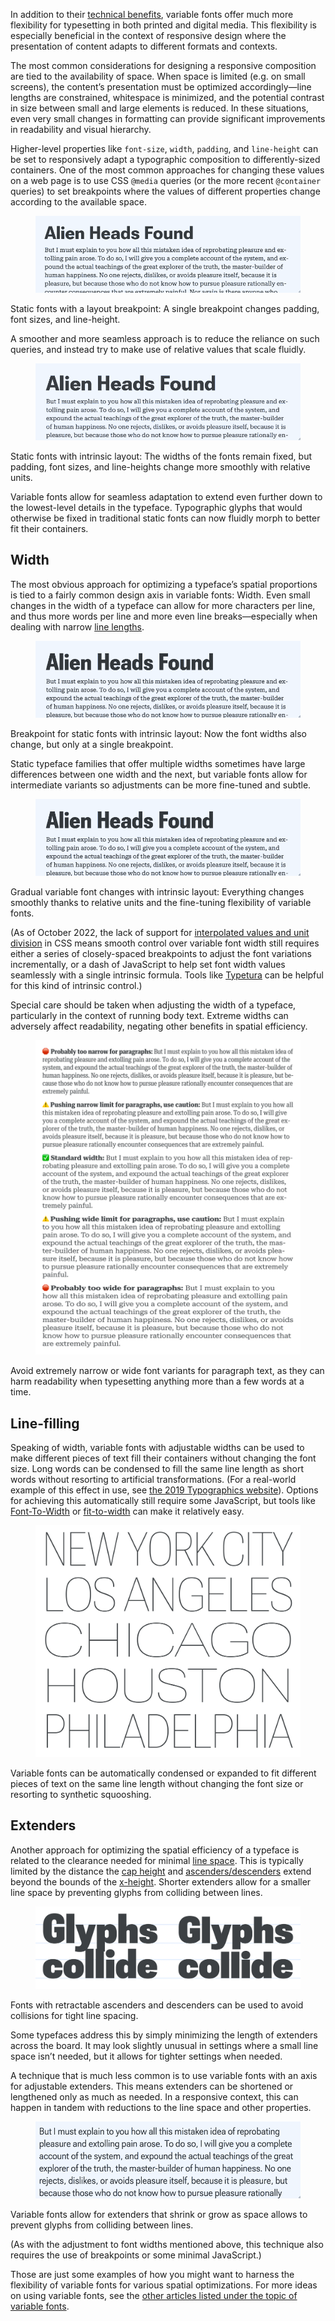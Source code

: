 In addition to their [technical benefits](/lesson/web_font_comparisons_variable_vs_static), variable fonts offer much more flexibility for typesetting in both printed and digital media. This flexibility is especially beneficial in the context of responsive design where the presentation of content adapts to different formats and contexts.

The most common considerations for designing a responsive composition are tied to the availability of space. When space is limited (e.g. on small screens), the content’s presentation must be optimized accordingly—line lengths are constrained, whitespace is minimized, and the potential contrast in size between small and large elements is reduced. In these situations, even very small changes in formatting can provide significant improvements in readability and visual hierarchy.

Higher-level properties like `font-size`, `width`, `padding`, and `line-height` can be set to responsively adapt a typographic composition to differently-sized containers. One of the most common approaches for changing these values on a web page is to use CSS `@media` queries (or the more recent `@container` queries) to set breakpoints where the values of different properties change according to the available space.

<figure>

![An animated loop showing how the content adapts when the container changes in width. The change in text size for the heading appears to jump.](images/3_1.gif)

</figure>
<figcaption>Static fonts with a layout breakpoint: A single breakpoint changes padding, font sizes, and line-height.</figcaption>

A smoother and more seamless approach is to reduce the reliance on such queries, and instead try to make use of relative values that scale fluidly.

<figure>

![An animated loop showing how the content adapts when the container changes in width. The change in text size for the heading is more fluid.](images/3_2.gif)

</figure>
<figcaption>Static fonts with intrinsic layout: The widths of the fonts remain fixed, but padding, font sizes, and line-heights change more smoothly with relative units.</figcaption>

Variable fonts allow for seamless adaptation to extend even further down to the lowest-level details in the typeface. Typographic glyphs that would otherwise be fixed in traditional static fonts can now fluidly morph to better fit their containers.

## Width

The most obvious approach for optimizing a typeface’s spatial proportions is tied to a fairly common design axis in variable fonts: Width. Even small changes in the width of a typeface can allow for more characters per line, and thus more words per line and more even line breaks—especially when dealing with narrow [line lengths](/glossary/measure_line_length).

<figure>

![An animated loop showing how the content adapts when the container changes in width. The more fluid shift in font size is omplimented with a change in width at certain breakpoints, although that change results in a noticeable jump.](images/3_3.gif)

</figure>
<figcaption>Breakpoint for static fonts with intrinsic layout: Now the font widths also change, but only at a single breakpoint.</figcaption>

Static typeface families that offer multiple widths sometimes have large differences between one width and the next, but variable fonts allow for intermediate variants so adjustments can be more fine-tuned and subtle.

<figure>

![An animated loop showing how the content adapts when the container changes in width. The more fluid shift in font size is omplimented with a change in width at certain breakpoints, which now also changes fluidly.](images/3_4.gif)

</figure>
<figcaption>Gradual variable font changes with intrinsic layout: Everything changes smoothly thanks to relative units and the fine-tuning flexibility of variable fonts.</figcaption>

(As of October 2022, the lack of support for [interpolated values and unit division](https://css.oddbird.net/rwd/interpolation/) in CSS means smooth control over variable font width still requires either a series of closely-spaced breakpoints to adjust the font variations incrementally, or a dash of JavaScript to help set font width values seamlessly with a single intrinsic formula. Tools like [Typetura](https://typetura.com) can be helpful for this kind of intrinsic control.)

Special care should be taken when adjusting the width of a typeface, particularly in the context of running body text. Extreme widths can adversely affect readability, negating other benefits in spatial efficiency.

<figure>

![Four paragraphs set in the same typeface, but using a different width setting for each.](images/3_5.svg)

</figure>
<figcaption>Avoid extremely narrow or wide font variants for paragraph text, as they can harm readability when typesetting anything more than a few words at a time.</figcaption>

## Line-filling

Speaking of width, variable fonts with adjustable widths can be used to make different pieces of text fill their containers without changing the font size. Long words can be condensed to fill the same line length as short words without resorting to artificial transformations. (For a real-world example of this effect in use, see [the 2019 Typographics website](https://2019.typographics.com)). Options for achieving this automatically still require some JavaScript, but tools like [Font-To-Width](http://font-to-width.com) or [fit-to-width](https://github.com/Lorp/fit-to-width) can make it relatively easy.

<figure>

![Five lines of type, with a different U.S. city name on each line. All use different widths, but all perfectly fill the same horizontal space.](images/3_6.svg)

</figure>
<figcaption>Variable fonts can be automatically condensed or expanded to fit different pieces of text on the same line length without changing the font size or resorting to synthetic squooshing.</figcaption>

## Extenders

Another approach for optimizing the spatial efficiency of a typeface is related to the clearance needed for minimal [line space](/glossary/line_height_leading). This is typically limited by the distance the [cap height](/glossary/cap_height) and [ascenders/descenders](/glossary/ascenders_descenders) extend beyond the bounds of the [x-height](/glossary/x_height). Shorter extenders allow for a smaller line space by preventing glyphs from colliding between lines.

<figure>

![First, a specimen using the word “Glyphs collide”, set over two lines, showing the descenders of “Glyphs” touching the ascenders of “collide”. Then, the same specimen with the ascenders and descenders reduced vertically to avoid the clash.](images/3_7.svg)

</figure>
<figcaption>Fonts with retractable ascenders and descenders can be used to avoid collisions for tight line spacing.</figcaption>

Some typefaces address this by simply minimizing the length of extenders across the board. It may look slightly unusual in settings where a small line space isn’t needed, but it allows for tighter settings when needed.

A technique that is much less common is to use variable fonts with an axis for adjustable extenders. This means extenders can be shortened or lengthened only as much as needed. In a responsive context, this can happen in tandem with reductions to the line space and other properties.

<figure>

![An animated loop showing how the content adapts when the container changes in width. When the container becomes narrow and the lin-height is decreased, the ascenders and descenders shorten accordingly to avoid clashes.](images/3_8.gif)

</figure>
<figcaption>Variable fonts allow for extenders that shrink or grow as space allows to prevent glyphs from colliding between lines.</figcaption>

(As with the adjustment to font widths mentioned above, this technique also requires the use of breakpoints or some minimal JavaScript.)

Those are just some examples of how you might want to harness the flexibility of variable fonts for various spatial optimizations. For more ideas on using variable fonts, see the [other articles listed under the topic of variable fonts](https://fonts.google.com/knowledge/topics/variable_fonts).
